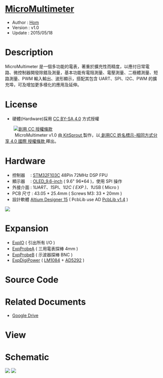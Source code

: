 [MicroMultimeter](https://github.com/KitSprout/MicroMultimeter)
========
* Author  : [Hom](http://about.me/Hom)
* Version : v1.0
* Update  : 2015/05/18

Description
========
MicroMultimeter 是一個多功能的電表，著重於擴充性而精度，以應付日常電路、微控制器開發除錯及測量，基本功能有電阻測量、電壓測量、二極體測量、短路測量、PWM 輸入輸出、波形顯示，搭配其包含 UART、SPI、I2C、PWM 的擴充埠，可及增加更多樣化的應用及延伸。

License
========
* 硬體(Hardware)採用 [CC BY-SA 4.0](http://creativecommons.org/licenses/by-sa/4.0/deed.zh_TW) 方式授權 
  
　　<a rel="license" href="http://creativecommons.org/licenses/by-sa/4.0/deed.zh_TW"><img alt="創用 CC 授權條款" style="border-width:0" src="http://i.creativecommons.org/l/by-sa/3.0/tw/80x15.png" /></a>  
　　<span xmlns:dct="http://purl.org/dc/terms/" property="dct:title"> MicroMultimeter v1.0 </span>由<a xmlns:cc="http://creativecommons.org/ns#" href="https://github.com/KitSprout" property="cc:attributionName" rel="cc:attributionURL"> KitSprout </a>製作，以<a rel="license" href="http://creativecommons.org/licenses/by-sa/4.0/deed.zh_TW"> 創用CC 姓名標示-相同方式分享 4.0 國際 授權條款 </a>釋出。  

Hardware
========
* 控制器　 : [STM32F103C](http://www.st.com/web/catalog/mmc/FM141/SC1169/SS1031/LN1565/PF189782) 48Pin 72MHz DSP FPU
* 顯示器　 : [OLED_9.6-inch](https://github.com/KitSprout/OLED_0.96-inch) ( 9.6" 96*64 )，使用 SPI 操作
* 外接介面 : 1*UART、1*SPI、1*I2C ( EXP )、1*USB ( Micro )
* PCB 尺寸 : 43.05 * 25.4mm ( Screws M3: 33 * 20mm )
* 設計軟體 [Altium Designer 15](http://www.altium.com/en/products/altium-designer) ( PcbLib use AD [PcbLib v1.4](https://github.com/KitSprout/AltiumDesigner_PcbLibrary/releases/tag/v1.4) ) 

<img src="https://lh3.googleusercontent.com/-BLFJ7WFhlDc/VVlS1oaVRvI/AAAAAAAAMeE/n_SWnR0Ta9o/s1600/uMultimeter_System_v1.0.png" />

Expansion
========
* [ExpIO](https://github.com/KitSprout/MicroMultimeter/tree/master/Hardware/ExpIO) ( 引出所有 I/O )
* [ExpProbeA](https://github.com/KitSprout/MicroMultimeter/tree/master/Hardware/ExpProbeA) ( 三用電表探棒 4mm )
* [ExpProbeB](https://github.com/KitSprout/MicroMultimeter/tree/master/Hardware/ExpProbeB) ( 示波器探棒 BNC )
* [ExpDigiPower](https://github.com/KitSprout/MicroMultimeter/tree/master/Hardware/ExpDigiPower) ( [LM1084](http://www.ti.com/product/lm1084) + [AD5292](http://www.analog.com/en/products/digital-to-analog-converters/precision-dac-lessthanequalto-12mhz/digital-potentiometers/ad5292.html) )

Source Code
========


Related Documents
========
* [Google Drive](https://goo.gl/SFBbw1)

View
========


Schematic
========
<img src="https://lh3.googleusercontent.com/-JycHgmM4Ze4/VVlIJ4r1ryI/AAAAAAAAMdo/AOCWgxlcUX0/s1600/MicroMultimeter%252520-%252520Main.png" />
<img src="https://lh3.googleusercontent.com/-_oee-WzoS0w/VVlIJ3AlDtI/AAAAAAAAMdk/Ne3U4tB2Ppc/s1600/MicroMultimeter%252520-%252520All.png" />

